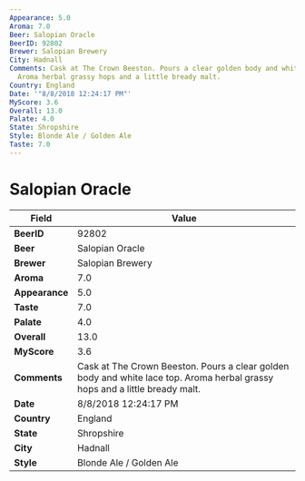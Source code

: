 ```yaml
---
Appearance: 5.0
Aroma: 7.0
Beer: Salopian Oracle
BeerID: 92802
Brewer: Salopian Brewery
City: Hadnall
Comments: Cask at The Crown Beeston. Pours a clear golden body and white lace top.
  Aroma herbal grassy hops and a little bready malt.
Country: England
Date: '"8/8/2018 12:24:17 PM"'
MyScore: 3.6
Overall: 13.0
Palate: 4.0
State: Shropshire
Style: Blonde Ale / Golden Ale
Taste: 7.0
---
```


# Salopian Oracle

| Field         | Value |
|---------------|-------|
| **BeerID** | 92802 |
| **Beer** | Salopian Oracle |
| **Brewer** | Salopian Brewery |
| **Aroma** | 7.0 |
| **Appearance** | 5.0 |
| **Taste** | 7.0 |
| **Palate** | 4.0 |
| **Overall** | 13.0 |
| **MyScore** | 3.6 |
| **Comments** | Cask at The Crown Beeston. Pours a clear golden body and white lace top. Aroma herbal grassy hops and a little bready malt. |
| **Date** | 8/8/2018 12:24:17 PM |
| **Country** | England |
| **State** | Shropshire |
| **City** | Hadnall |
| **Style** | Blonde Ale / Golden Ale |
